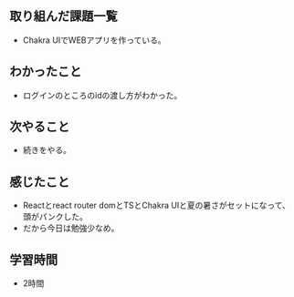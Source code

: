 ## 取り組んだ課題一覧
- Chakra UIでWEBアプリを作っている。    

## わかったこと
- ログインのところのidの渡し方がわかった。

## 次やること
- 続きをやる。

## 感じたこと
- Reactとreact router domとTSとChakra UIと夏の暑さがセットになって、頭がパンクした。
- だから今日は勉強少なめ。

## 学習時間
- 2時間